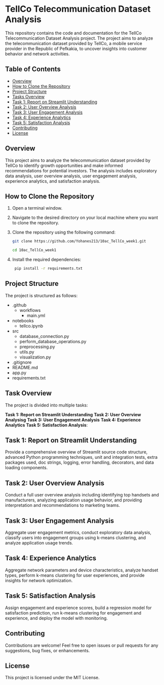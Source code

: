 # TellCo Telecommunication Dataset Analysis

This repository contains the code and documentation for the TellCo Telecommunication Dataset Analysis project. The project aims to analyze the telecommunication dataset provided by TellCo, a mobile service provider in the Republic of Pefkakia, to uncover insights into customer behavior and network activities.

## Table of Contents

- [Overview](#overview)
- [How to Clone the Repository](#how-to-clone-the-repository)
- [Project Structure](#project-structure)
- [Tasks Overview](#tasks-overview)
- [Task 1: Report on Streamlit Understanding](#task-1-report-on-streamlit-understanding)
- [Task 2: User Overview Analysis](#task-2-user-overview-analysis)
- [Task 3: User Engagement Analysis](#task-3-user-engagement-analysis)
- [Task 4: Experience Analytics](#task-4-experience-analytics)
- [Task 5: Satisfaction Analysis](#task-5-satisfaction-analysis)
- [Contributing](#contributing)
- [License](#license)

## Overview

This project aims to analyze the telecommunication dataset provided by TellCo to identify growth opportunities and make informed recommendations for potential investors. The analysis includes exploratory data analysis, user overview analysis, user engagement analysis, experience analytics, and satisfaction analysis.

## How to Clone the Repository

1. Open a terminal window.
2. Navigate to the desired directory on your local machine where you want to clone the repository.
3. Clone the repository using the following command:

   ``` bash
   git clone https://github.com/Yohanes213/10ac_TellCo_week1.git
   
   cd 10ac_TellCo_week1
   ```
4. Install the required dependencies:
   
   ```bash
    pip install -r requirements.txt
    ```

## Project Structure

The project is structured as follows:

- .github
  - workflows
    - main.yml
- notebooks
  - tellco.ipynb
- src
  - database_connection.py
  - perform_database_operations.py
  - preprocessing.py
  - utils.py
  - visualization.py
- .gitignore
- README.md
- app.py
- requirements.txt
  

## Task Overview

The project is divided into multiple tasks:

**Task 1: Report on Streamlit Understanding**
**Task 2: User Overview Analysisg**
**Task 3: User Engagement Analysis**
**Task 4: Experience Analytics**
**Task 5: Satisfaction Analysis**: 

## Task 1: Report on Streamlit Understanding

Provide a comprehensive overview of Streamlit source code structure, advanced Python programming techniques, unit and integration tests, extra packages used, doc strings, logging, error handling, decorators, and data loading components.

## Task 2: User Overview Analysis

Conduct a full user overview analysis including identifying top handsets and manufacturers, analyzing application usage behavior, and providing interpretation and recommendations to marketing teams.

## Task 3: User Engagement Analysis

Aggregate user engagement metrics, conduct exploratory data analysis, classify users into engagement groups using k-means clustering, and analyze application usage trends.

## Task 4: Experience Analytics

Aggregate network parameters and device characteristics, analyze handset types, perform k-means clustering for user experiences, and provide insights for network optimization.

## Task 5: Satisfaction Analysis

Assign engagement and experience scores, build a regression model for satisfaction prediction, run k-means clustering for engagement and experience, and deploy the model with monitoring.

## Contributing

Contributions are welcome! Feel free to open issues or pull requests for any suggestions, bug fixes, or enhancements.

## License

This project is licensed under the MIT License.

